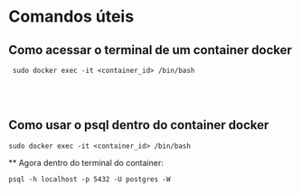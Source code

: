 # Comandos úteis

## Como acessar o terminal de um container docker

```
 sudo docker exec -it <container_id> /bin/bash
```
<br/><br/>
## Como usar o psql dentro do container docker 

```
sudo docker exec -it <container_id> /bin/bash 
```
** Agora dentro do terminal do container:
```
psql -h localhost -p 5432 -U postgres -W
```
